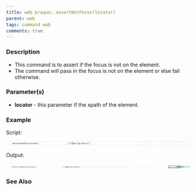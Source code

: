 ```yaml
---
title: web &raquo; assertNotFocus(locator)
parent: web
tags: command web
comments: true
---
```


### Description

*   This command is to assert if the focus is not on the element.
*   The command will pass in the focus is not on the element or else fail otherwise.

### Parameter(s)

- **locator** - this parameter if the xpath of the element.

### Example

 Script:

![](image/assertNotFocus_01.png)

Output:

![](image/assertNotFocus_02.png)

### See Also